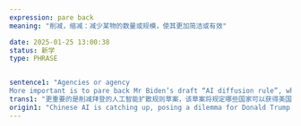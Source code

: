 ```yaml
---
expression: pare back
meaning: "削减，缩减：减少某物的数量或规模，使其更加简洁或有效"

date: 2025-01-25 13:00:38
status: 新学
type: PHRASE


sentence1: "Agencies or agency
More important is to pare back Mr Biden’s draft “AI diffusion rule”, which would govern which countries have access to American technology."
trans1: "更重要的是削减拜登的人工智能扩散规则草案，该草案将规定哪些国家可以获得美国的技术。"
origin1: "Chinese AI is catching up, posing a dilemma for Donald Trump.md"
---
```


